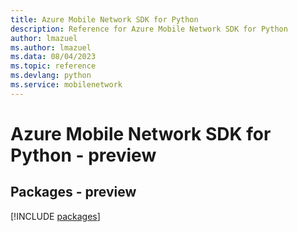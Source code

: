 ```yaml
---
title: Azure Mobile Network SDK for Python
description: Reference for Azure Mobile Network SDK for Python
author: lmazuel
ms.author: lmazuel
ms.data: 08/04/2023
ms.topic: reference
ms.devlang: python
ms.service: mobilenetwork
---
```

# Azure Mobile Network SDK for Python - preview
## Packages - preview
[!INCLUDE [packages](mobile-network-index.md)]